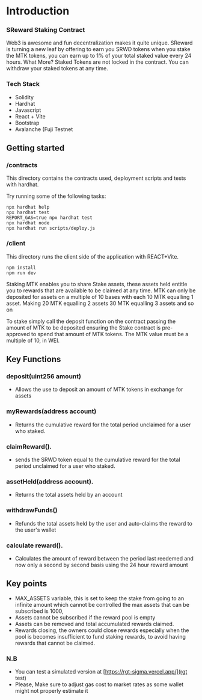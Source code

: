 

# Introduction
### SReward Staking Contract
Web3 is awesome and fun decentralization makes it quite unique. SReward is turning a new leaf by offering to earn you SRWD tokens when you stake the MTK tokens, you can earn up to 1% of your total staked value every 24 hours. 
What More?
Staked Tokens are not locked in the contract. You can withdraw your staked tokens at any time.

### Tech Stack
- Solidity
- Hardhat
- Javascript
- React + Vite
- Bootstrap
- Avalanche (Fuji Testnet

## Getting started

### /contracts

This directory contains the contracts used, deployment scripts and tests with hardhat.

Try running some of the following tasks:

```shell
npx hardhat help
npx hardhat test
REPORT_GAS=true npx hardhat test
npx hardhat node
npx hardhat run scripts/deploy.js
```

### /client
This directory runs the client side of the application with REACT+Vite.
```shell
npm install
npm run dev
```

Staking MTK enables you to share Stake assets, these assets held entitle you to rewards that are available to be claimed at any time. MTK can only be deposited for assets on a multiple of 10 bases with each 10 MTK equalling 1 asset. Making
20 MTK equalling 2 assets
30 MTK equalling 3 assets
and so on

To stake simply call the deposit function on the contract passing the amount of MTK to be deposited ensuring the Stake contract is pre-approved to spend that amount of MTK tokens. The MTK value must be a multiple of 10, in WEI.


## Key Functions

### deposit(uint256 amount)
- Allows the use to deposit an amount of MTK tokens in exchange for assets
### myRewards(address account)
- Returns the cumulative reward for the total period unclaimed for a user who staked.
### claimReward().
- sends the SRWD token equal to the cumulative reward for the total period unclaimed for a user who staked.
### assetHeld(address account). 
- Returns the total assets held by an account
### withdrawFunds()
- Refunds the total assets held by the user and auto-claims the reward to the user's wallet
### calculate reward().
- Calculates the amount of reward between the period last reedemed and now only a second by second basis using the 24 hour reward amount

## Key points
- MAX_ASSETS variable, this is set to keep the stake from going to an infinite amount which cannot be controlled the max assets that can be subscribed is 1000,
- Assets cannot be subscribed if the reward pool is empty
- Assets can be removed and total accumulated rewards claimed.
- Rewards closing, the owners could close rewards especially when the pool is becomes insufficient to fund staking rewards, to avoid having rewards that cannot be claimed.

### N.B
- You can test a simulated version at [https://rgt-sigma.vercel.app/](rgt test)
- Please, Make sure to adjust gas cost to market rates as some wallet might not properly estimate it